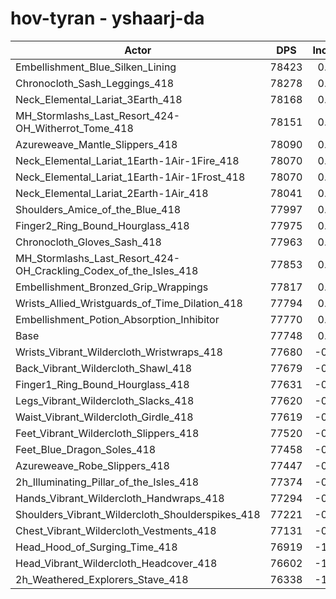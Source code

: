 # hov-tyran - yshaarj-da
| Actor | DPS | Increase |
|---|:---:|:---:|
|Embellishment_Blue_Silken_Lining|78423|0.87%|
|Chronocloth_Sash_Leggings_418|78278|0.68%|
|Neck_Elemental_Lariat_3Earth_418|78168|0.54%|
|MH_Stormlashs_Last_Resort_424-OH_Witherrot_Tome_418|78151|0.52%|
|Azureweave_Mantle_Slippers_418|78090|0.44%|
|Neck_Elemental_Lariat_1Earth-1Air-1Fire_418|78070|0.41%|
|Neck_Elemental_Lariat_1Earth-1Air-1Frost_418|78070|0.41%|
|Neck_Elemental_Lariat_2Earth-1Air_418|78041|0.38%|
|Shoulders_Amice_of_the_Blue_418|77997|0.32%|
|Finger2_Ring_Bound_Hourglass_418|77975|0.29%|
|Chronocloth_Gloves_Sash_418|77963|0.28%|
|MH_Stormlashs_Last_Resort_424-OH_Crackling_Codex_of_the_Isles_418|77853|0.14%|
|Embellishment_Bronzed_Grip_Wrappings|77817|0.09%|
|Wrists_Allied_Wristguards_of_Time_Dilation_418|77794|0.06%|
|Embellishment_Potion_Absorption_Inhibitor|77770|0.03%|
|Base|77748|0.00%|
|Wrists_Vibrant_Wildercloth_Wristwraps_418|77680|-0.09%|
|Back_Vibrant_Wildercloth_Shawl_418|77679|-0.09%|
|Finger1_Ring_Bound_Hourglass_418|77631|-0.15%|
|Legs_Vibrant_Wildercloth_Slacks_418|77620|-0.16%|
|Waist_Vibrant_Wildercloth_Girdle_418|77619|-0.17%|
|Feet_Vibrant_Wildercloth_Slippers_418|77520|-0.29%|
|Feet_Blue_Dragon_Soles_418|77458|-0.37%|
|Azureweave_Robe_Slippers_418|77447|-0.39%|
|2h_Illuminating_Pillar_of_the_Isles_418|77374|-0.48%|
|Hands_Vibrant_Wildercloth_Handwraps_418|77294|-0.58%|
|Shoulders_Vibrant_Wildercloth_Shoulderspikes_418|77221|-0.68%|
|Chest_Vibrant_Wildercloth_Vestments_418|77131|-0.79%|
|Head_Hood_of_Surging_Time_418|76919|-1.07%|
|Head_Vibrant_Wildercloth_Headcover_418|76602|-1.47%|
|2h_Weathered_Explorers_Stave_418|76338|-1.81%|
